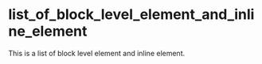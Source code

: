 # list_of_block_level_element_and_inline_element
This is a list of block level element and inline element.
